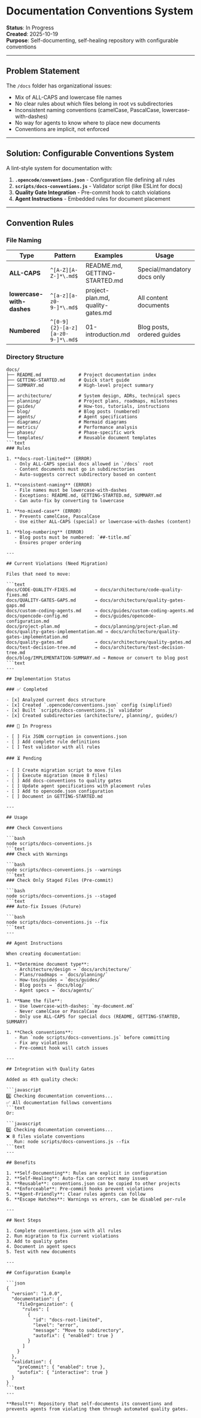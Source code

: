 # Documentation Conventions System

**Status**: In Progress  
**Created**: 2025-10-19  
**Purpose**: Self-documenting, self-healing repository with configurable conventions

---

## Problem Statement

The `/docs` folder has organizational issues:

- Mix of ALL-CAPS and lowercase file names
- No clear rules about which files belong in root vs subdirectories
- Inconsistent naming conventions (camelCase, PascalCase, lowercase-with-dashes)
- No way for agents to know where to place new documents
- Conventions are implicit, not enforced

---

## Solution: Configurable Conventions System

A lint-style system for documentation with:

1. **`.opencode/conventions.json`** - Configuration file defining all rules
2. **`scripts/docs-conventions.js`** - Validator script (like ESLint for docs)
3. **Quality Gate Integration** - Pre-commit hook to catch violations
4. **Agent Instructions** - Embedded rules for document placement

---

## Convention Rules

### File Naming

| Type | Pattern | Examples | Usage |
|------|---------|----------|-------|
| **ALL-CAPS** | `^[A-Z][A-Z-]*\.md$` | README.md, GETTING-STARTED.md | Special/mandatory docs only |
| **lowercase-with-dashes** | `^[a-z][a-z0-9-]*\.md$` | project-plan.md, quality-gates.md | All content documents |
| **Numbered** | `^[0-9]{2}-[a-z][a-z0-9-]*\.md$` | 01-introduction.md | Blog posts, ordered guides |

### Directory Structure

```text
docs/
├── README.md              # Project documentation index
├── GETTING-STARTED.md     # Quick start guide
├── SUMMARY.md             # High-level project summary
│
├── architecture/          # System design, ADRs, technical specs
├── planning/              # Project plans, roadmaps, milestones
├── guides/                # How-tos, tutorials, instructions
├── blog/                  # Blog posts (numbered)
├── agents/                # Agent specifications
├── diagrams/              # Mermaid diagrams
├── metrics/               # Performance analysis
├── phases/                # Phase-specific work
└── templates/             # Reusable document templates
```text
### Rules

1. **docs-root-limited** (ERROR)
   - Only ALL-CAPS special docs allowed in `/docs` root
   - Content documents must go in subdirectories
   - Auto-suggests correct subdirectory based on content

1. **consistent-naming** (ERROR)
   - File names must be lowercase-with-dashes
   - Exceptions: README.md, GETTING-STARTED.md, SUMMARY.md
   - Can auto-fix by converting to lowercase

1. **no-mixed-case** (ERROR)
   - Prevents camelCase, PascalCase
   - Use either ALL-CAPS (special) or lowercase-with-dashes (content)

1. **blog-numbering** (ERROR)
   - Blog posts must be numbered: `##-title.md`
   - Ensures proper ordering

---

## Current Violations (Need Migration)

Files that need to move:

```text
docs/CODE-QUALITY-FIXES.md       → docs/architecture/code-quality-fixes.md
docs/QUALITY-GATES-GAPS.md       → docs/architecture/quality-gates-gaps.md
docs/custom-coding-agents.md     → docs/guides/custom-coding-agents.md
docs/opencode-config.md          → docs/guides/opencode-configuration.md
docs/project-plan.md             → docs/planning/project-plan.md
docs/quality-gates-implementation.md → docs/architecture/quality-gates-implementation.md
docs/quality-gates.md            → docs/architecture/quality-gates.md
docs/test-decision-tree.md       → docs/architecture/test-decision-tree.md
docs/blog/IMPLEMENTATION-SUMMARY.md → Remove or convert to blog post
```text
---

## Implementation Status

### ✅ Completed

- [x] Analyzed current docs structure
- [x] Created `.opencode/conventions.json` config (simplified)
- [x] Built `scripts/docs-conventions.js` validator
- [x] Created subdirectories (architecture/, planning/, guides/)

### 🚧 In Progress

- [ ] Fix JSON corruption in conventions.json
- [ ] Add complete rule definitions
- [ ] Test validator with all rules

### ⏳ Pending

- [ ] Create migration script to move files
- [ ] Execute migration (move 8 files)
- [ ] Add docs-conventions to quality gates
- [ ] Update agent specifications with placement rules
- [ ] Add to opencode.json configuration
- [ ] Document in GETTING-STARTED.md

---

## Usage

### Check Conventions

```bash
node scripts/docs-conventions.js
```text
### Check with Warnings

```bash
node scripts/docs-conventions.js --warnings
```text
### Check Only Staged Files (Pre-commit)

```bash
node scripts/docs-conventions.js --staged
```text
### Auto-fix Issues (Future)

```bash
node scripts/docs-conventions.js --fix
```text
---

## Agent Instructions

When creating documentation:

1. **Determine document type**:
   - Architecture/design → `docs/architecture/`
   - Plans/roadmaps → `docs/planning/`
   - How-tos/guides → `docs/guides/`
   - Blog posts → `docs/blog/`
   - Agent specs → `docs/agents/`

1. **Name the file**:
   - Use lowercase-with-dashes: `my-document.md`
   - Never camelCase or PascalCase
   - Only use ALL-CAPS for special docs (README, GETTING-STARTED, SUMMARY)

1. **Check conventions**:
   - Run `node scripts/docs-conventions.js` before committing
   - Fix any violations
   - Pre-commit hook will catch issues

---

## Integration with Quality Gates

Added as 4th quality check:

```javascript
4️⃣ Checking documentation conventions...
✅ All documentation follows conventions
```text
Or:

```javascript
4️⃣ Checking documentation conventions...
❌ 8 files violate conventions
   Run: node scripts/docs-conventions.js --fix
```text
---

## Benefits

1. **Self-Documenting**: Rules are explicit in configuration
2. **Self-Healing**: Auto-fix can correct many issues
3. **Reusable**: conventions.json can be copied to other projects
4. **Enforceable**: Pre-commit hooks prevent violations
5. **Agent-Friendly**: Clear rules agents can follow
6. **Escape Hatches**: Warnings vs errors, can be disabled per-rule

---

## Next Steps

1. Complete conventions.json with all rules
2. Run migration to fix current violations
3. Add to quality gates
4. Document in agent specs
5. Test with new documents

---

## Configuration Example

```json
{
  "version": "1.0.0",
  "documentation": {
    "fileOrganization": {
      "rules": [
        {
          "id": "docs-root-limited",
          "level": "error",
          "message": "Move to subdirectory",
          "autofix": { "enabled": true }
        }
      ]
    }
  },
  "validation": {
    "preCommit": { "enabled": true },
    "autofix": { "interactive": true }
  }
}
```text
---

**Result**: Repository that self-documents its conventions and prevents agents from violating them through automated quality gates.
